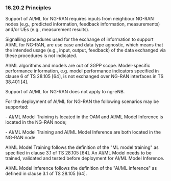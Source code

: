 ### 16.20.2 Principles

Support of AI/ML for NG-RAN requires inputs from neighbour NG-RAN nodes
(e.g., predicted information, feedback information, measurements) and/or
UEs (e.g., measurement results).

Signalling procedures used for the exchange of information to support
AI/ML for NG-RAN, are use case and data type agnostic, which means that
the intended usage (e.g., input, output, feedback) of the data exchanged
via these procedures is not indicated.

AI/ML algorithms and models are out of 3GPP scope. Model-specific
performance information, e.g. model performance indicators specified in
clause 6 of TS 28.105 \[64\], is not exchanged over NG-RAN interfaces in
TS 38.401 \[4\].

Support of AI/ML for NG-RAN does not apply to ng-eNB.

For the deployment of AI/ML for NG-RAN the following scenarios may be
supported:

\- AI/ML Model Training is located in the OAM and AI/ML Model Inference
is located in the NG-RAN node;

\- AI/ML Model Training and AI/ML Model Inference are both located in
the NG-RAN node.

AI/ML Model Training follows the definition of the \"ML model training\"
as specified in clause 3.1 of TS 28.105 \[64\]. An AI/ML Model needs to
be trained, validated and tested before deployment for AI/ML Model
Inference.

AI/ML Model Inference follows the definition of the \"AI/ML inference\"
as defined in clause 3.1 of TS 28.105 \[64\].